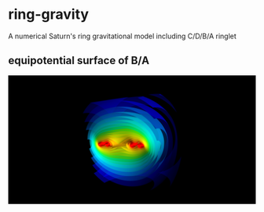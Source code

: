 # ring-gravity

A numerical Saturn's ring gravitational model including C/D/B/A ringlet

## equipotential surface of B/A 
![avatar](images/ring-grav.png)
